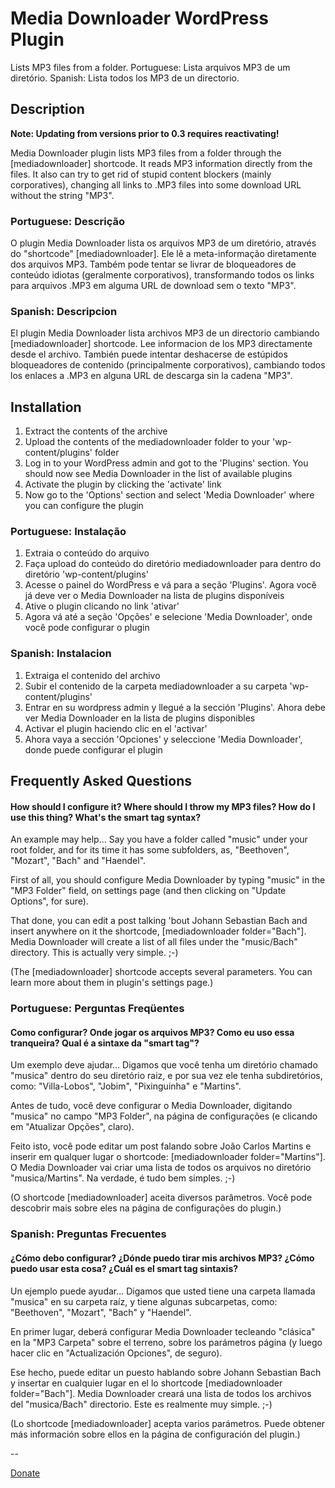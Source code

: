 # Media Downloader WordPress Plugin

Lists MP3 files from a folder. Portuguese: Lista arquivos MP3 de um diretório. Spanish: Lista todos los MP3 de un directorio.

## Description

**Note: Updating from versions prior to 0.3 requires reactivating!**

Media Downloader plugin lists MP3 files from a folder through the [mediadownloader] shortcode. It reads MP3 information directly from the files. It also can try to get rid of stupid content blockers (mainly corporatives), changing all links to .MP3 files into some download URL without the string "MP3".

### Portuguese: Descrição
O plugin Media Downloader lista os arquivos MP3 de um diretório, através do "shortcode" [mediadownloader]. Ele lê a meta-informação diretamente dos arquivos MP3. Também pode tentar se livrar de bloqueadores de conteúdo idiotas (geralmente corporativos), transformando todos os links para arquivos .MP3 em alguma URL de download sem o texto "MP3".

### Spanish: Descripcion
El plugin Media Downloader lista archivos MP3 de un directorio cambiando [mediadownloader] shortcode. Lee informacion de los MP3 directamente desde el archivo. También puede intentar deshacerse de estúpidos bloqueadores de contenido (principalmente corporativos), cambiando todos los enlaces a .MP3 en alguna URL de descarga sin la cadena "MP3".

## Installation

1. Extract the contents of the archive
2. Upload the contents of the mediadownloader folder to your 'wp-content/plugins' folder
3. Log in to your WordPress admin and got to the 'Plugins' section. You should now see Media Downloader in the list of available plugins
4. Activate the plugin by clicking the 'activate' link
5. Now go to the 'Options' section and select 'Media Downloader' where you can configure the plugin

### Portuguese: Instalação
1. Extraia o conteúdo do arquivo
2. Faça upload do conteúdo do diretório mediadownloader para dentro do diretório 'wp-content/plugins'
3. Acesse o painel do WordPress e vá para a seção 'Plugins'. Agora você já deve ver o Media Downloader na lista de plugins disponíveis
4. Ative o plugin clicando no link 'ativar'
5. Agora vá até a seção 'Opções' e selecione 'Media Downloader', onde você pode configurar o plugin

### Spanish: Instalacion
1. Extraiga el contenido del archivo
2. Subir el contenido de la carpeta mediadownloader a su carpeta 'wp-content/plugins'
3. Entrar en su wordpress admin y llegué a la sección 'Plugins'. Ahora debe ver Media Downloader en la lista de plugins disponibles
4. Activar el plugin haciendo clic en el 'activar' 
5. Ahora vaya a sección 'Opciones' y seleccione 'Media Downloader', donde puede configurar el plugin

## Frequently Asked Questions

#### How should I configure it? Where should I throw my MP3 files? How do I use this thing? What's the smart tag syntax?

An example may help... Say you have a folder called "music" under your root folder, and for its time it has some subfolders, as, "Beethoven", "Mozart", "Bach" and "Haendel".

First of all, you should configure Media Downloader by typing "music" in the "MP3 Folder" field, on settings page (and then clicking on "Update Options", for sure).

That done, you can edit a post talking 'bout Johann Sebastian Bach and insert anywhere on it the shortcode, [mediadownloader folder="Bach"]. Media Downloader will create a list of all files under the "music/Bach" directory. This is actually very simple. ;-)

(The [mediadownloader] shortcode accepts several parameters. You can learn more about them in plugin's settings page.)

### Portuguese: Perguntas Freqüentes

#### Como configurar? Onde jogar os arquivos MP3? Como eu uso essa tranqueira? Qual é a sintaxe da "smart tag"?

Um exemplo deve ajudar... Digamos que você tenha um diretório chamado "musica" dentro do seu diretório raiz, e por sua vez ele tenha subdiretórios, como: "Villa-Lobos", "Jobim", "Pixinguinha" e "Martins".

Antes de tudo, você deve configurar o Media Downloader, digitando "musica" no campo "MP3 Folder", na página de configurações (e clicando em "Atualizar Opções", claro).

Feito isto, você pode editar um post falando sobre João Carlos Martins e inserir em qualquer lugar o shortcode: [mediadownloader folder="Martins"]. O Media Downloader vai criar uma lista de todos os arquivos no diretório "musica/Martins". Na verdade, é tudo bem simples. ;-)

(O shortcode [mediadownloader] aceita diversos parâmetros. Você pode descobrir mais sobre eles na página de configurações do plugin.)

### Spanish: Preguntas Frecuentes

#### ¿Cómo debo configurar? ¿Dónde puedo tirar mis archivos MP3? ¿Cómo puedo usar esta cosa? ¿Cuál es el smart tag sintaxis?

Un ejemplo puede ayudar... Digamos que usted tiene una carpeta llamada "musica" en su carpeta raíz, y tiene algunas subcarpetas, como: "Beethoven", "Mozart", "Bach" y "Haendel". 

En primer lugar, deberá configurar Media Downloader tecleando "clásica" en la "MP3 Carpeta" sobre el terreno, sobre los parámetros página (y luego hacer clic en "Actualización Opciones", de seguro).

Ese hecho, puede editar un puesto hablando sobre Johann Sebastian Bach y insertar en cualquier lugar en el lo shortcode [mediadownloader folder="Bach"]. Media Downloader creará una lista de todos los archivos del "musica/Bach" directorio. Este es realmente muy simple. ;-)

(Lo shortcode [mediadownloader] acepta varios parámetros. Puede obtener más información sobre ellos en la página de configuración del plugin.)

--

[Donate](https://www.paypal.com/cgi-bin/webscr?cmd=_donations&business=ederson@gmail.com&lc=BR&currency_code=BRL&item_name=Media%20Downloader%20Wordpress%20Plugin)
